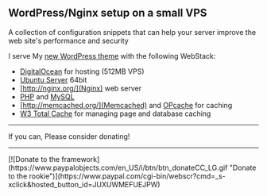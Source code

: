 ## WordPress/Nginx setup on a small VPS
A collection of configuration snippets that can help your server improve the web site's performance and security

I serve My [new WordPress theme](http://starter.croti.com/) with the following WebStack:

* [DigitalOcean](https://www.digitalocean.com/?refcode=15811ecfb795) for hosting (512MB VPS)
* [Ubuntu Server](http://www.ubuntu.com/server) 64bit
* [http://nginx.org/](Nginx) web server
* [PHP](http://www.php.net/) and [MySQL](http://dev.mysql.com)
* [http://memcached.org/](Memcached) and [OPcache](http://php.net/manual/en/book.opcache.php) for caching
* [W3 Total Cache](https://wordpress.org/plugins/w3-total-cache/) for managing page and database caching
<hr>
If you can, Please consider donating!
<hr>
[![Donate to the framework](https://www.paypalobjects.com/en_US/i/btn/btn_donateCC_LG.gif "Donate to the rookie")](https://www.paypal.com/cgi-bin/webscr?cmd=_s-xclick&hosted_button_id=JUXUWMEFUEJPW)

